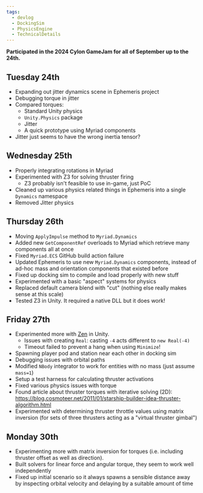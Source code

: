 ```yaml
---
tags:
  - devlog
  - DockingSim
  - PhysicsEngine
  - TechnicalDetails
---
```

**Participated in the 2024 Cylon GameJam for all of September up to the 24th.**
## Tuesday 24th
- Expanding out jitter dynamics scene in Ephemeris project
- Debugging torque in jitter
- Compared torques:
	- Standard Unity physics
	- `Unity.Physics` package
	- Jitter
	- A quick prototype using Myriad components
- Jitter just seems to have the wrong inertia tensor?
## Wednesday 25th
- Properly integrating rotations in Myriad
- Experimented with Z3 for solving thruster firing
	- Z3 probably isn't feasible to use in-game, just PoC
- Cleaned up various physics related things in Ephemeris into a single `Dynamics` namespace
- Removed Jitter physics
## Thursday 26th
- Moving `ApplyImpulse` method to `Myriad.Dynamics`
- Added new `GetComponentRef` overloads to Myriad which retrieve many components all at once
- Fixed `Myriad.ECS` GitHub build action failure
- Updated Ephemeris to use new `Myriad.Dynamics` components, instead of ad-hoc mass and orientation components that existed before
- Fixed up docking sim to compile and load properly with new stuff
- Experimented with a basic "aspect" systems for physics
- Replaced default camera blend with "cut" (nothing else really makes sense at this scale)
- Tested Z3 in Unity. It required a native DLL but it does work!
## Friday 27th
- Experimented more with [Zen](https://github.com/microsoft/Zen) in Unity.
	- Issues with creating `Real`: casting `-4` acts different to `new Real(-4)`
	- Timeout failed to prevent a hang when using `Minimize`!
- Spawning player pod and station near each other in docking sim
- Debugging issues with orbital paths
- Modified `NBody` integrator to work for entities with no mass (just assume `mass=1`)
- Setup a test harness for calculating thruster activations
- Fixed various physics issues with torque
- Found article about thruster torques with iterative solving (2D): https://blog.cosmoteer.net/2011/01/starship-builder-idea-thruster-algorithm.html
- Experimented with determining thruster throttle values using matrix inversion (for sets of three thrusters acting as a "virtual thruster gimbal")
## Monday 30th
- Experimenting more with matrix inversion for torques (i.e. including thruster offset as well as direction).
- Built solvers for linear force and angular torque, they seem to work well independently
- Fixed up initial scenario so it always spawns a sensible distance away by inspecting orbital velocity and delaying by a suitable amount of time